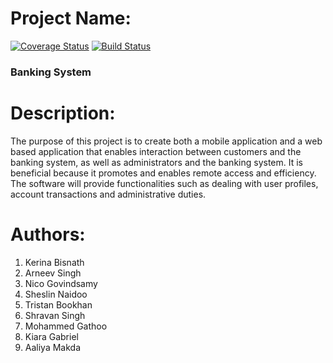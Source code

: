 # Project Name: 
[![Coverage Status](https://coveralls.io/repos/github/SDP-Wits/Banking-System/badge.svg?branch=dev)](https://coveralls.io/github/SDP-Wits/Banking-System?branch=dev)
[![Build Status](https://travis-ci.com/SDP-Wits/Banking-System.svg?branch=dev)](https://travis-ci.com/SDP-Wits/Banking-System)

### Banking System

# Description: 
The purpose of this project is to create both a mobile application and a web based application that enables interaction between customers and the banking system, as well as administrators and the banking system. It is beneficial because it promotes and enables remote access and efficiency. The software will provide functionalities such as dealing with user profiles, account transactions and administrative duties.

# Authors:
1. Kerina Bisnath
1. Arneev Singh
1. Nico Govindsamy
1. Sheslin Naidoo
1. Tristan Bookhan
1. Shravan Singh
1. Mohammed Gathoo
1. Kiara Gabriel
1. Aaliya Makda
